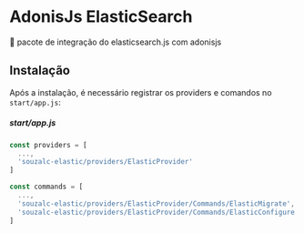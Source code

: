# AdonisJs ElasticSearch
:file_folder: pacote de integração do elasticsearch.js com adonisjs

## Instalação
Após a instalação, é necessário registrar os providers e comandos no `start/app.js`:

##### start/app.js
```javascript
const providers = [
  ...,
  'souzalc-elastic/providers/ElasticProvider'
]

const commands = [
  ...,
  'souzalc-elastic/providers/ElasticProvider/Commands/ElasticMigrate',
  'souzalc-elastic/providers/ElasticProvider/Commands/ElasticConfigure'
]
```
